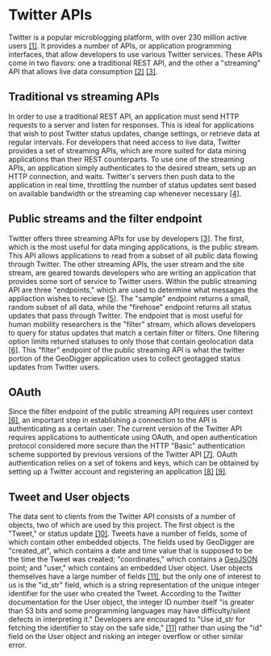 # Twitter APIs
Twitter is a popular microblogging platform, with over 230 million
active users [[1]](https://about.twitter.com/company). It provides a
number of APIs, or application programming interfaces, that allow
developers to use various Twitter services. These APIs come in two
flavors: one a traditional REST API, and the other a "streaming" API
that allows live data consumption [[2]](https://dev.twitter.com/docs/api)
[[3]](https://dev.twitter.com/docs/streaming-apis).

## Traditional vs streaming APIs
In order to use a traditional REST API, an application must send HTTP
requests to a server and listen for responses. This is ideal for
applications that wish to post Twitter status updates, change settings,
or retrieve data at regular intervals. For developers that need access
to live data, Twitter provides a set of streaming APIs, which are more
suited for data mining applications than their REST counterparts.
To use one of the streaming APIs, an application simply authenticates
to the desired stream, sets up an HTTP connection, and waits. Twitter's
servers then push data to the application in real time, throttling the
number of status updates sent based on available bandwidth or the
streaming cap whenever necessary
[[4]](https://dev.twitter.com/docs/faq#6861).

## Public streams and the filter endpoint
Twitter offers three streaming APIs for use by developers
[[3]](https://dev.twitter.com/docs/streaming-apis). The first,
which is the most useful for data minging applications, is the public
stream. This API allows applications to read from a subset of all public
data flowing through Twitter. The other streaming APIs, the user stream
and the site stream, are geared towards developers who are writing an
application that provides some sort of service to Twitter users. Within
the public streaming API are three "endpoints," which are used to
determine what messages the appliaction wishes to recieve
[[5]](https://dev.twitter.com/docs/streaming-apis/streams/public).
The "sample" endpoint returns a small, random subset of all data, while the
"firehose" endpoint returns all status updates that pass through
Twitter. The endpoint that is most useful for human mobility
researchers is the "filter" stream, which allows developers to query for
status updates that match a certain filter or filters. One filtering
option limits returned statuses to only those that contain geolocation
data [[6]](https://dev.twitter.com/docs/api/1.1/post/statuses/filter).
This "filter" endpoint of the public streaming API is what the twitter
portion of the GeoDigger application uses to collect geotagged status
updates from Twitter users.

## OAuth
Since the filter endpoint of the public streaming API requires user
context [[6]](https://dev.twitter.com/docs/api/1.1/post/statuses/filter),
an important step in establishing a connection to the API is
authenticating as a certain user. The current version of the Twitter API
requires applications to authenticate using OAuth, and open
authentication protocol considered more secure than the HTTP "Basic"
authentication scheme supported by previous versions of the Twitter API
[[7]](http://oauth.net/). OAuth authentication relies on a set of tokens
and keys, which can be obtained by setting up a Twitter account and
registering an application [[8]](https://dev.twitter.com/docs)
[[9]](https://dev.twitter.com/apps).

## Tweet and User objects
The data sent to clients from the Twitter API consists of a number of
objects, two of which are used by this project. The first object is the
"Tweet," or status update
[[10]](https://dev.twitter.com/docs/platform-objects/tweets).
Tweets have a number of fields, some of which contain other embedded
objects. The fields used by GeoDigger are "created_at", which contains a
date and time value that is supposed to be the time the Tweet was
created; "coordinates," which contains a [GeoJSON](geojson.md) point;
and "user," which contains an embedded User object. User objects
themselves have a large number of fields
[[11]](https://dev.twitter.com/docs/platform-objects/users), but the
only one of interest to us is the "id_str" field, which is a string
representation of the unique integer identifier for the user who created
the Tweet. According to the Twitter documentation for the User object,
the integer ID number itself "is greater than 53 bits and some
programming languages may have difficulty/silent defects in interpreting
it." Developers are encouraged to "Use id_str for fetching the identifier
to stay on the safe side,"
[[11]](https://dev.twitter.com/docs/platform-objects/users) rather than
using the "id" field on the User object and risking an integer overflow
or other similar error.
